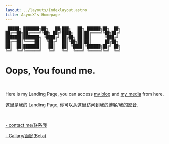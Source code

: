 ```yaml
---
layout: ../layouts/Indexlayout.astro
title: AsyncX's Homepage
---
```


<!-- ```
 ░▒▓██████▓▒░ ░▒▓███████▓▒░▒▓█▓▒░░▒▓█▓▒░▒▓███████▓▒░ ░▒▓██████▓▒░░▒▓█▓▒░░▒▓█▓▒░ 
░▒▓█▓▒░░▒▓█▓▒░▒▓█▓▒░      ░▒▓█▓▒░░▒▓█▓▒░▒▓█▓▒░░▒▓█▓▒░▒▓█▓▒░░▒▓█▓▒░▒▓█▓▒░░▒▓█▓▒░ 
░▒▓█▓▒░░▒▓█▓▒░▒▓█▓▒░      ░▒▓█▓▒░░▒▓█▓▒░▒▓█▓▒░░▒▓█▓▒░▒▓█▓▒░      ░▒▓█▓▒░░▒▓█▓▒░ 
░▒▓████████▓▒░░▒▓██████▓▒░ ░▒▓██████▓▒░░▒▓█▓▒░░▒▓█▓▒░▒▓█▓▒░       ░▒▓██████▓▒░  
░▒▓█▓▒░░▒▓█▓▒░      ░▒▓█▓▒░  ░▒▓█▓▒░   ░▒▓█▓▒░░▒▓█▓▒░▒▓█▓▒░      ░▒▓█▓▒░░▒▓█▓▒░ 
░▒▓█▓▒░░▒▓█▓▒░      ░▒▓█▓▒░  ░▒▓█▓▒░   ░▒▓█▓▒░░▒▓█▓▒░▒▓█▓▒░░▒▓█▓▒░▒▓█▓▒░░▒▓█▓▒░ 
░▒▓█▓▒░░▒▓█▓▒░▒▓███████▓▒░   ░▒▓█▓▒░   ░▒▓█▓▒░░▒▓█▓▒░░▒▓██████▓▒░░▒▓█▓▒░░▒▓█▓▒░ 
``` -->
```
 █████╗ ███████╗██╗   ██╗███╗   ██╗ ██████╗██╗  ██╗
██╔══██╗██╔════╝╚██╗ ██╔╝████╗  ██║██╔════╝╚██╗██╔╝
███████║███████╗ ╚████╔╝ ██╔██╗ ██║██║      ╚███╔╝ 
██╔══██║╚════██║  ╚██╔╝  ██║╚██╗██║██║      ██╔██╗ 
██║  ██║███████║   ██║   ██║ ╚████║╚██████╗██╔╝ ██╗
╚═╝  ╚═╝╚══════╝   ╚═╝   ╚═╝  ╚═══╝ ╚═════╝╚═╝  ╚═╝
```
# Oops, You found me.

<br>

Here is my Landing Page, you can access [my blog](https://blog.asyncx.top) and [my media](https://neodb.social/users/AsyncX/) from here.

这里是我的 Landing Page, 你可以从这里访问到[我的博客](https://blog.asyncx.top)/[我的影音](https://neodb.social/users/AsyncX/).

<br>

[- contact me/联系我](/contact)

<!-- [- What am I up to recently?/我最近在干什么?](/recent) -->

[- Gallary/画廊(Beta)](/gallery)

<br>
